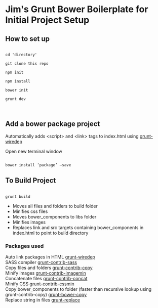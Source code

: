 <h1>Jim's Grunt Bower Boilerplate for Initial Project Setup</h1>

<h2>How to set up</h2>
<pre>
<code>
cd 'directory' <br>
git clone this repo<br>
npm init<br>
npm install <br>
bower init <br>
grunt dev  <br>
</code> 
</pre>

<h2>Add a bower package project</h2>
<p>Automatically adds &lt;script&gt; and &lt;link&gt; tags to index.html using  <a href="https://github.com/stephenplusplus/grunt-wiredep">grunt-wiredep</a>
</p>
<p>Open new terminal window</p>
<code>
bower install ‘package’ —save 
</code>

<h2>To Build Project</h2>
<code>
grunt build 
</code>
<ul>
<li>Moves all files and folders to build folder</li>
<li>Minifies css files</li>
<li>Moves bower_components to libs folder</li>
<li>Minifies images</li>
<li>Replaces link and src targets containing bower_components in index.html to point to build directory</li>
</ul>


<h3>Packages used</h3>
<p>
Auto link packages in HTML
<a href="https://github.com/stephenplusplus/grunt-wiredep">grunt-wiredep</a>
<br>
SASS compiler
<a href="https://github.com/gruntjs/grunt-contrib-sass">grunt-contrib-sass</a>
<br>
Copy files and folders
<a href="https://github.com/gruntjs/grunt-contrib-copy">grunt-contrib-copy</a>
<br>
Minify images
<a href="https://github.com/gruntjs/grunt-contrib-imagemin">grunt-contrib-imagemin</a>
<br>
Concatenate files
<a href="https://github.com/gruntjs/grunt-contrib-concat">grunt-contrib-concat</a>
<br>
Minify CSS
<a href="https://github.com/gruntjs/grunt-contrib-cssmin">grunt-contrib-cssmin</a>
<br>
Copy bower_components to folder (faster than recursive lookup using grunt-contrib-copy)
<a href="https://github.com/timmywil/grunt-bowercopy">grunt-bower-copy</a>
<br>
Replace string in files
<a href="https://github.com/outaTiME/grunt-replace">grunt-replace</a>
</p>
